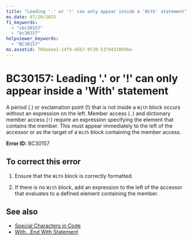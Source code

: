 ```yaml
---
title: "Leading '.' or '!' can only appear inside a 'With' statement"
ms.date: 07/20/2015
f1_keywords:
  - "vbc30157"
  - "bc30157"
helpviewer_keywords:
  - "BC30157"
ms.assetid: 70daaee1-14f9-45b7-9f30-53794310b95e
---
```

# BC30157: Leading '.' or '!' can only appear inside a 'With' statement

A period (.) or exclamation point (!) that is not inside a `With` block occurs without an expression on the left. Member access (`.`) and dictionary member access (`!`) require an expression specifying the element that contains the member. This must appear immediately to the left of the accessor or as the target of a `With` block containing the member access.

 **Error ID:** BC30157

## To correct this error

1. Ensure that the `With` block is correctly formatted.

2. If there is no `With` block, add an expression to the left of the accessor that evaluates to a defined element containing the member.

## See also

- [Special Characters in Code](../../programming-guide/program-structure/special-characters-in-code.md)
- [With...End With Statement](../statements/with-end-with-statement.md)
